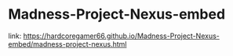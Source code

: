 # Madness-Project-Nexus-embed
link: https://hardcoregamer66.github.io/Madness-Project-Nexus-embed/madness-project-nexus.html
